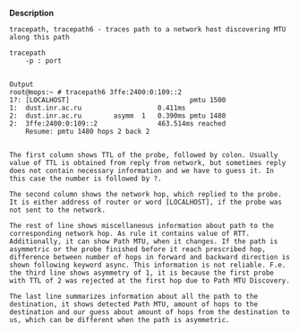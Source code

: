 
**Description**

	tracepath, tracepath6 - traces path to a network host discovering MTU along this path

	tracepath 
		-p : port


	Output
	root@mops:~ # tracepath6 3ffe:2400:0:109::2
	1?: [LOCALHOST]                              pmtu 1500
	1:  dust.inr.ac.ru                   0.411ms
	2:  dust.inr.ac.ru        asymm  1   0.390ms pmtu 1480
	2:  3ffe:2400:0:109::2               463.514ms reached
		Resume: pmtu 1480 hops 2 back 2


	The first column shows TTL of the probe, followed by colon. Usually value of TTL is obtained from reply from network, but sometimes reply does not contain necessary information and we have to guess it. In this case the number is followed by ?.

	The second column shows the network hop, which replied to the probe. It is either address of router or word [LOCALHOST], if the probe was not sent to the network.

	The rest of line shows miscellaneous information about path to the corresponding network hop. As rule it contains value of RTT. Additionally, it can show Path MTU, when it changes. If the path is asymmetric or the probe finished before it reach prescribed hop, difference between number of hops in forward and backward direction is shown following keyword async. This information is not reliable. F.e. the third line shows asymmetry of 1, it is because the first probe with TTL of 2 was rejected at the first hop due to Path MTU Discovery.

	The last line summarizes information about all the path to the destination, it shows detected Path MTU, amount of hops to the destination and our guess about amount of hops from the destination to us, which can be different when the path is asymmetric.
